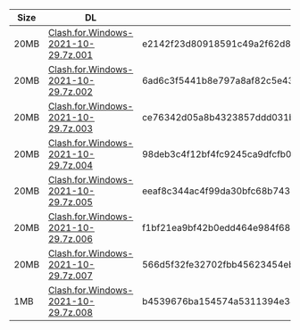 |    Size   |     DL  | sha512sum |
|  ---  |  ---  |  ---  |
| 20MB | [Clash.for.Windows-2021-10-29.7z.001](https://cdn.jsdelivr.net/gh/appleians/cfw_m1@main/Clash.for.Windows-2021-10-29.7z.001) | e2142f23d80918591c49a2f62d8d5418e080ff0ec003246113e6e40979a1f12f133a5f2ce611c51d9e192db18bdfaec5b026f7e0161b2fc1ec37cc952f1372c9 |
| 20MB | [Clash.for.Windows-2021-10-29.7z.002](https://cdn.jsdelivr.net/gh/appleians/cfw_m1@main/Clash.for.Windows-2021-10-29.7z.002) | 6ad6c3f5441b8e797a8af82c5e438cc25ed9723d0bd127f4a2cfd0b9ef6be1d2645c5503f7d90ae7e9a8abd38aad982bb26c888d4d374f61edce608f049c01f0 |
| 20MB | [Clash.for.Windows-2021-10-29.7z.003](https://cdn.jsdelivr.net/gh/appleians/cfw_m1@main/Clash.for.Windows-2021-10-29.7z.003) | ce76342d05a8b4323857ddd031bcdb90eb2f8fde077ceaf68af8599d03939715d611d063bece87b0f53057ca4d4068b05eabd5591ff315d1a3bbea7c09c3cbb4 |
| 20MB | [Clash.for.Windows-2021-10-29.7z.004](https://cdn.jsdelivr.net/gh/appleians/cfw_m1@main/Clash.for.Windows-2021-10-29.7z.004) | 98deb3c4f12bf4fc9245ca9dfcfb0a2787d0d6c915c44cbec655e95760f2fbfd12b4bc11898692c33d4946d819cea8645784080b8a3db741350f36bf7df5cec7 |
| 20MB | [Clash.for.Windows-2021-10-29.7z.005](https://cdn.jsdelivr.net/gh/appleians/cfw_m1@main/Clash.for.Windows-2021-10-29.7z.005) | eeaf8c344ac4f99da30bfc68b7431b252e0d5ecf8d27d8cc219620d57eef8055c3865b0fdcf98c648fe4a19c2893b5728e27df30d039783a3ac7582c677de3ee |
| 20MB | [Clash.for.Windows-2021-10-29.7z.006](https://cdn.jsdelivr.net/gh/appleians/cfw_m1@main/Clash.for.Windows-2021-10-29.7z.006) | f1bf21ea9bf42b0edd464e984f682df8bbf2eeeab33e733f7735da4adf84bc7c6ef38b45f3034931f0c05992f79c8f00346d5edb2c04fd907941e5566bdfe7b9 |
| 20MB | [Clash.for.Windows-2021-10-29.7z.007](https://cdn.jsdelivr.net/gh/appleians/cfw_m1@main/Clash.for.Windows-2021-10-29.7z.007) | 566d5f32fe32702fbb45623454ebe1a788eb5631ce47e955dbdf54079f8685ad548590297fbb5a79782e3111efab79d183e3844cd8db6f5a3eac72c2c4e19519 |
| 1MB | [Clash.for.Windows-2021-10-29.7z.008](https://cdn.jsdelivr.net/gh/appleians/cfw_m1@main/Clash.for.Windows-2021-10-29.7z.008) | b4539676ba154574a5311394e34d4e1c5521232cc96eadba847cef28efbb4666ada53718e6644f25ab7825e997b128efc70fffda1ec3ed18260ad15af8823aa1 |
